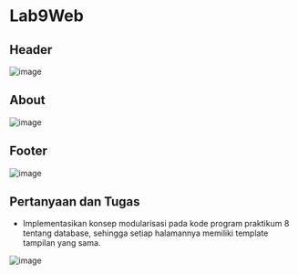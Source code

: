 # Lab9Web

## Header

![image](https://github.com/verz666/Lab9Web/assets/115523263/ecea5696-a312-419e-a999-98a5a9a5a6f4)

## About 

![image](https://github.com/verz666/Lab9Web/assets/115523263/48b1a54d-4a61-48cc-af49-91a9dfdbf8c2)

## Footer

![image](https://github.com/verz666/Lab9Web/assets/115523263/e15c609b-3a15-4d5c-a4f8-89ca9b760436)

## Pertanyaan dan Tugas

- Implementasikan konsep modularisasi pada kode program praktikum 8 tentang database, sehingga setiap halamannya memiliki template tampilan yang sama.

![image](https://github.com/verz666/Lab9Web/assets/115523263/d0fbf0cd-2205-4959-bba8-7231c20070be)
